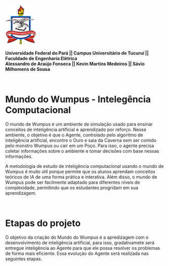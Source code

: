 <img src="https://github.com/Oseiasdfarias/IA_mundo_do_wumpus/blob/main/utils/logo.png?raw=true" alt="Logo UFPA" style="width:100px"> 

<strong>Universidade Federal do Pará || Campus Universitário de Tucuruí || Faculdade de Engenharia Elétrica</strong>\
<strong>Alessandro de Araújo Fonseca || Kevin Martins Medeiros || Sávio Milhomens de Sousa </strong>

<br>

# Mundo do Wumpus - Intelegência Computacional

O mundo de Wumpus é um ambiente de simulação usado para ensinar conceitos de inteligência artificial e aprendizado por reforço. Nesse ambiente, o objetivo é que o Agente, controlado pelo algoritmo de inteligência artificial, encontre o Ouro e saia da Caverna sem ser comido pelo monstro Wumpus ou cair em um Poço. Para isso, o agente precisa coletar informações sobre o ambiente e tomar decisões com base nessas informações.

A metodologia de estudo de inteligência computacional usando o mundo de Wumpus é muito útil porque permite que os alunos aprendam conceitos teóricos de IA de uma forma prática e interativa. Além disso, o mundo de Wumpus pode ser facilmente adaptado para diferentes níveis de complexidade, permitindo que os estudantes progridam em sua aprendizagem.

<br>

# Etapas do projeto
O objetivo da criação do Mundo do Wumpus é a apredizagem com o desenvolvimento de inteligência artificial, para isso, gradativamete será entregue inteligência ao Agente para que ele possa resolver os problemas de forma mais eficiente. Essa evolução do Agente será realizada nas seguintes etapas.









